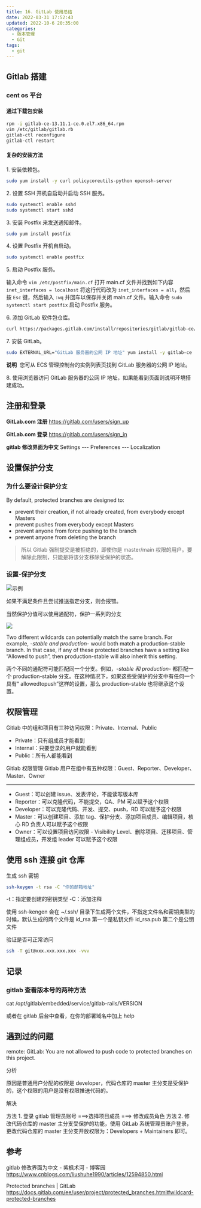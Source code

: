 ```yaml
---
title: 16. GitLab 使用总结
date: 2022-03-31 17:52:43
updated: 2022-10-6 20:35:00
categories:
  - 版本管理
  - Git
tags:
  - git
---
```


## Gitlab 搭建

### cent os 平台

#### 通过下载包安装

```sh
rpm -i gitlab-ce-13.11.1-ce.0.el7.x86_64.rpm
vim /etc/gitlab/gitlab.rb
gitlab-ctl reconfigure
gitlab-ctl restart
```

#### 复杂的安装方法

1\. 安装依赖包。

```sh
sudo yum install -y curl policycoreutils-python openssh-server
```

2\. 设置 SSH 开机自启动并启动 SSH 服务。

```sh
sudo systemctl enable sshd
sudo systemctl start sshd
```

3\. 安装 Postfix 来发送通知邮件。

```sh
sudo yum install postfix
```

4\. 设置 Postfix 开机自启动。

```sh
sudo systemctl enable postfix
```

5\. 启动 Postfix 服务。

输入命令 `vim /etc/postfix/main.cf` 打开 main.cf 文件并找到如下内容 `inet_interfaces = localhost` 将这行代码改为 `inet_interfaces = all`，然后按 `Esc` 键，然后输入 `:wq` 并回车以保存并关闭 main.cf 文件。输入命令 `sudo systemctl start postfix` 启动 Postfix 服务。

6\. 添加 GitLab 软件包仓库。

```sh
curl https://packages.gitlab.com/install/repositories/gitlab/gitlab-ce/script.rpm.sh | sudo bash
```

7\. 安装 GitLab。

```sh
sudo EXTERNAL_URL="GitLab 服务器的公网 IP 地址" yum install -y gitlab-ce
```

**说明**  您可从 ECS 管理控制台的实例列表页找到 GitLab 服务器的公网 IP 地址。

8\. 使用浏览器访问 GitLab 服务器的公网 IP 地址，如果能看到页面则说明环境搭建成功。

## 注册和登录

**GitLab.com 注册**
<https://gitlab.com/users/sign_up>

**GitLab.com 登录**
<https://gitlab.com/users/sign_in>

**gitlab 修改界面为中文**
Settings --- Preferences --- Localization

## 设置保护分支

### 为什么要设计保护分支

By default, protected branches are designed to:

- prevent their creation, if not already created, from everybody except Masters
- prevent pushes from everybody except Masters
- prevent anyone from force pushing to the branch
- prevent anyone from deleting the branch

> 所以 Gitlab 强制提交是被拒绝的，即使你是 master/main 权限的用户。要解除此限制，只能是将该分支移除受保护的状态。

### 设置-保护分支

![示例](https://upload-images.jianshu.io/upload_images/1662509-11952c64463b01f4.png?imageMogr2/auto-orient/strip%7CimageView2/2/w/1240)

如果不满足条件且尝试推送指定分支，则会报错。

当然保护分值可以使用通配符，保护一系列的分支

<!-- more -->

![](https://upload-images.jianshu.io/upload_images/1662509-7f38174fd3b0d397.png?imageMogr2/auto-orient/strip%7CimageView2/2/w/1240)

Two different wildcards can potentially match the same branch. For example, _-stable and production-_ would both match a production-stable branch. In that case, if any of these protected branches have a setting like “Allowed to push”, then production-stable will also inherit this setting.

两个不同的通配符可能匹配同一个分支。例如，_-stable 和 production-_ 都匹配一个 production-stable 分支。在这种情况下，如果这些受保护的分支中有任何一个具有“ allowedtopush”这样的设置，那么 production-stable 也将继承这个设置。

## 权限管理

Gitlab 中的组和项目有三种访问权限：Private、Internal、Public

- Private：只有组成员才能看到
- Internal：只要登录的用户就能看到
- Public：所有人都能看到

Gitlab 权限管理
Gitlab 用户在组中有五种权限：Guest、Reporter、Developer、Master、Owner

---

- Guest：可以创建 issue、发表评论，不能读写版本库
- Reporter：可以克隆代码，不能提交，QA、PM 可以赋予这个权限
- Developer：可以克隆代码、开发、提交、push，RD 可以赋予这个权限
- Master：可以创建项目、添加 tag、保护分支、添加项目成员、编辑项目，核心 RD 负责人可以赋予这个权限
- Owner：可以设置项目访问权限 - Visibility Level、删除项目、迁移项目、管理组成员，开发组 leader 可以赋予这个权限

## 使用 ssh 连接 git 仓库

生成 ssh 密钥

```sh
ssh-keygen -t rsa -C "你的邮箱地址"
```

-t：指定要创建的密钥类型
-C：添加注释

使用 ssh-kengen 会在 ~/.ssh/ 目录下生成两个文件，不指定文件名和密钥类型的时候，默认生成的两个文件是
id_rsa 第一个是私钥文件
id_rsa.pub 第二个是公钥文件

验证是否可正常访问

```sh
ssh -T git@xxx.xxx.xxx.xxx -vvv
```

## 记录

### gitlab 查看版本号的两种方法

cat /opt/gitlab/embedded/service/gitlab-rails/VERSION

或者在 gitlab 后台中查看，在你的部署域名中加上 help

## 遇到过的问题

remote: GitLab: You are not allowed to push code to protected branches on this project.

分析

原因是普通用户分配的权限是 developer，代码仓库的 master 主分支是受保护的，这个权限的用户是没有权限推送代码的。

解决

方法 1. 登录 gitlab 管理员账号 ===>选择项目成员 ===> 修改成员角色
方法 2. 修改代码仓库的 master 主分支受保护的功能，使用 GitLab 系统管理员账户登录，更改代码仓库的 master 主分支开放权限为：Developers + Maintainers 即可。

## 参考

gitlab 修改界面为中文 - 紫枫术河 - 博客园
<https://www.cnblogs.com/liushuhe1990/articles/12594850.html>

Protected branches | GitLab
<https://docs.gitlab.com/ee/user/project/protected_branches.html#wildcard-protected-branches>
